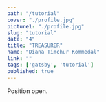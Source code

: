 ```yaml
---
path: "/tutorial"
cover: "./profile.jpg"
picture1: "./profile.jpg"
slug: "tutorial"
date: "4"
title: "TREASURER"
name: "Diana Timchur Kommedal"
link: ""
tags: ['gatsby', 'tutorial']
published: true
---
```


Position open. 
